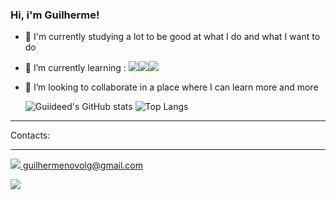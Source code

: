 ### Hi, i'm Guilherme!





- 🔭 I'm currently studying a lot to be good at what I do and what I want to do
- 🌱 I’m currently learning : <img src= "https://img.shields.io/badge/Java-ED8B00?style=for-the-badge&logo=openjdk&logoColor=white"><img src= "https://img.shields.io/badge/Spring-6DB33F?style=for-the-badge&logo=spring&logoColor=white"><img src ="https://img.shields.io/badge/MySQL-00000F?style=for-the-badge&logo=mysql&logoColor=white">
- 👯 I’m looking to collaborate in a place where I can learn more and more


  ![Guiideed's GitHub stats](https://github-readme-stats.vercel.app/api?username=Guiideed&show_icons=true&theme=transparent)
![Top Langs](https://github-readme-stats.vercel.app/api/top-langs/?username=Guiideed&layout=compact)

<hr>
Contacts:
<hr>
<a href ="https://mail.google.com/mail/u/0/#inbox">
<img src= "https://img.shields.io/badge/Gmail-D14836?style=for-the-badge&logo=gmail&logoColor=white"> guilhermenovolg@gmail.com </a>

<a href = "https://www.linkedin.com/in/guilherme-albano-teixeira-70130819a/"> <img src ="https://img.shields.io/badge/LinkedIn-0077B5?style=for-the-badge&logo=linkedin&logoColor=white">  </a>

